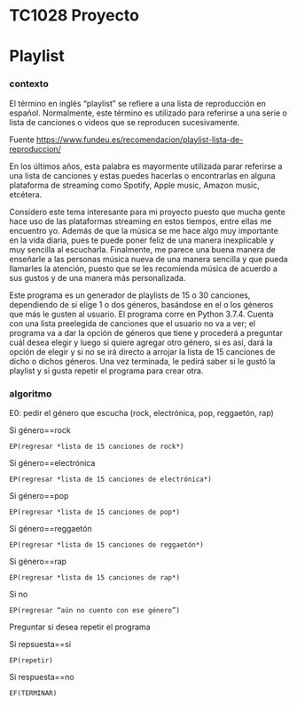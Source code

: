 # TC1028 Proyecto


# Playlist

### contexto
El término en inglés “playlist” se refiere a una lista de reproducción en español. Normalmente, este término es utilizado para referirse a una serie o lista de canciones o videos que se reproducen sucesivamente. 

Fuente https://www.fundeu.es/recomendacion/playlist-lista-de-reproduccion/

En los últimos años, esta palabra es mayormente utilizada parar referirse a una lista de canciones y estas puedes hacerlas o encontrarlas en alguna plataforma de streaming como Spotify, Apple music, Amazon music, etcétera. 

Considero este tema interesante para mi proyecto puesto que mucha gente hace uso de las plataformas streaming en estos tiempos, entre ellas me encuentro yo. Además de que la música se me hace algo muy importante en la vida diaria, pues te puede poner feliz de una manera inexplicable y muy sencilla al escucharla. Finalmente, me parece una buena manera de enseñarle a las personas música nueva de una manera sencilla y que pueda llamarles la atención, puesto que se les recomienda música de acuerdo a sus gustos y de una manera más personalizada.

Este programa es un generador de playlists de 15 o 30 canciones, dependiendo de si elige 1 o dos géneros, basándose en el o los géneros que más le gusten al usuario. El programa corre en Python 3.7.4. Cuenta con una lista preelegida de canciones que el usuario no va a ver; el programa va a dar la opción de géneros que tiene y procederá a preguntar cuál desea elegir y luego si quiere agregar otro género, si es así, dará la opción de elegir y si no se irá directo a arrojar la lista de 15 canciones de dicho o dichos géneros. Una vez terminada, le pedirá saber si le gustó la playlist y si gusta repetir el programa para crear otra. 

### algoritmo

E0: pedir el género que escucha (rock, electrónica, pop, reggaetón, rap)
	
  Si género==rock
	
    EP(regresar *lista de 15 canciones de rock*)
	
  Si género==electrónica
	  
    EP(regresar *lista de 15 canciones de electrónica*)
	
  Si género==pop
	  
    EP(regresar *lista de 15 canciones de pop*)
	
  Si género==reggaetón
	  
    EP(regresar *lista de 15 canciones de reggaetón*)
	
  Si género==rap
	  
    EP(regresar *lista de 15 canciones de rap*)
	
  Si no
	  
    EP(regresar “aún no cuento con ese género”)

Preguntar si desea repetir el programa
  
  Si repsuesta==sí
	  
    EP(repetir)
	  
  Si respuesta==no
	  
    EF(TERMINAR)

